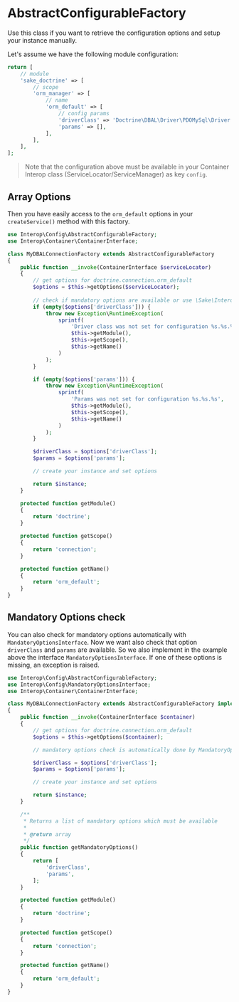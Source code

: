 # AbstractConfigurableFactory

Use this class if you want to retrieve the configuration options and setup your instance manually.

Let's assume we have the following module configuration:

```php
return [
    // module
    'sake_doctrine' => [
        // scope
        'orm_manager' => [
            // name
            'orm_default' => [
                // config params
                'driverClass' => 'Doctrine\DBAL\Driver\PDOMySql\Driver',
                'params' => [],
            ],
        ],
    ],
];
```

> Note that the configuration above must be available in your Container Interop class (ServiceLocator/ServiceManager) as key `config`.

## Array Options
Then you have easily access to the `orm_default` options in your `createService()` method with this factory.

```php
use Interop\Config\AbstractConfigurableFactory;
use Interop\Container\ContainerInterface;

class MyDBALConnectionFactory extends AbstractConfigurableFactory
{
    public function __invoke(ContainerInterface $serviceLocator)
    {
        // get options for doctrine.connection.orm_default
        $options = $this->getOptions($serviceLocator);
        
        // check if mandatory options are available or use \Sake\InteropConfig\MandatoryOptionsInterface, see below 
        if (empty($options['driverClass'])) {
            throw new Exception\RuntimeException(
                sprintf(
                    'Driver class was not set for configuration %s.%s.%s',
                    $this->getModule(),
                    $this->getScope(),
                    $this->getName()
                )
            );
        }

        if (empty($options['params'])) {
            throw new Exception\RuntimeException(
                sprintf(
                    'Params was not set for configuration %s.%s.%s',
                    $this->getModule(),
                    $this->getScope(),
                    $this->getName()
                )
            );
        }

        $driverClass = $options['driverClass'];
        $params = $options['params'];

        // create your instance and set options

        return $instance;
    }

    protected function getModule()
    {
        return 'doctrine';
    }

    protected function getScope()
    {
        return 'connection';
    }

    protected function getName()
    {
        return 'orm_default';
    }
}
```

## Mandatory Options check
You can also check for mandatory options automatically with `MandatoryOptionsInterface`. Now we want also check that
option `driverClass` and `params` are available. So we also implement in the example above the interface
`MandatoryOptionsInterface`. If one of these options is missing, an exception is raised.

```php
use Interop\Config\AbstractConfigurableFactory;
use Interop\Config\MandatoryOptionsInterface;
use Interop\Container\ContainerInterface;

class MyDBALConnectionFactory extends AbstractConfigurableFactory implements MandatoryOptionsInterface
{
    public function __invoke(ContainerInterface $container)
    {
        // get options for doctrine.connection.orm_default
        $options = $this->getOptions($container);

        // mandatory options check is automatically done by MandatoryOptionsInterface

        $driverClass = $options['driverClass'];
        $params = $options['params'];

        // create your instance and set options

        return $instance;
    }

    /**
     * Returns a list of mandatory options which must be available
     *
     * @return array
     */
    public function getMandatoryOptions()
    {
        return [
            'driverClass',
            'params',
        ];
    }

    protected function getModule()
    {
        return 'doctrine';
    }

    protected function getScope()
    {
        return 'connection';
    }

    protected function getName()
    {
        return 'orm_default';
    }
}
```
